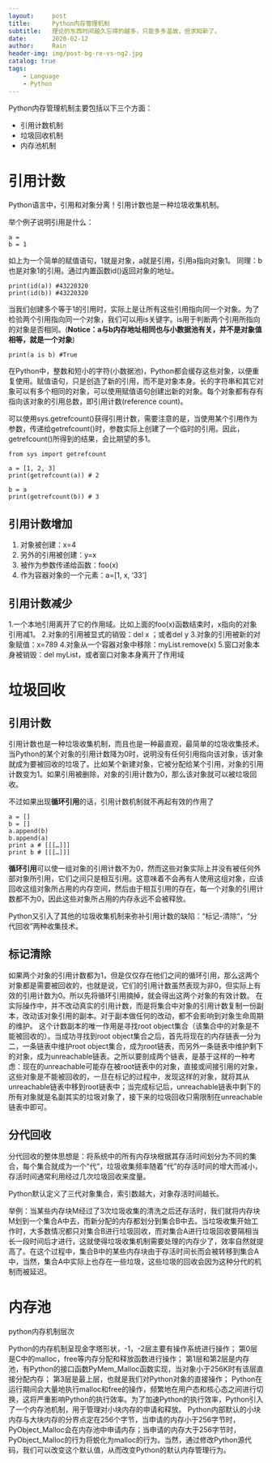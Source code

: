 ```yaml
---
layout:     post
title:      Python内存管理机制
subtitle:   理论的东西时间越久忘得的越多，只能多多温故，但求知新了。
date:       2020-02-12
author:     Rain
header-img: img/post-bg-re-vs-ng2.jpg
catalog: true
tags:
    - Language
    - Python
---
```



Python内存管理机制主要包括以下三个方面：
* 引用计数机制
* 垃圾回收机制
* 内存池机制

# 引用计数

Python语言中，引用和对象分离！引用计数也是一种垃圾收集机制。

举个例子说明引用是什么：
```python3
a = 
b = 1
```
如上为一个简单的赋值语句，1就是对象，a就是引用，引用a指向对象1。
同理：b也是对象1的引用。通过内置函数id()返回对象的地址。

```python3
print(id(a)) #43220320
print(id(b)) #43220320
```

当我们创建多个等于1的引用时，实际上是让所有这些引用指向同一个对象。为了检验两个引用指向同一个对象，我们可以用is关键字。is用于判断两个引用所指向的对象是否相同。(**Notice：a与b内存地址相同也与小数据池有关，并不是对象值相等，就是一个对象**)


```python3
print(a is b) #True
```

在Python中，整数和短小的字符(小数据池)，Python都会缓存这些对象，以便重复使用。赋值语句，只是创造了新的引用，而不是对象本身。长的字符串和其它对象可以有多个相同的对象，可以使用赋值语句创建出新的对象。每个对象都有存有指向该对象的引用总数，即引用计数(reference count)。

可以使用sys.getrefcount()获得引用计数，需要注意的是，当使用某个引用作为参数，传递给getrefcount()时，参数实际上创建了一个临时的引用。因此，getrefcount()所得到的结果，会比期望的多1。

```python3
from sys import getrefcount

a = [1, 2, 3]
print(getrefcount(a)) # 2

b = a
print(getrefcount(b)) # 3
```

## 引用计数增加
1. 对象被创建：x=4
2. 另外的引用被创建：y=x
3. 被作为参数传递给函数：foo(x)
4. 作为容器对象的一个元素：a=[1, x, ‘33’]

## 引用计数减少
1.一个本地引用离开了它的作用域。比如上面的foo(x)函数结束时，x指向的对象引用减1。
2.对象的引用被显式的销毁：del x ；或者del y
3.对象的引用被新的对象赋值：x=789
4.对象从一个容器对象中移除：myList.remove(x)
5.窗口对象本身被销毁：del myList，或者窗口对象本身离开了作用域


# 垃圾回收
## 引用计数
引用计数也是一种垃圾收集机制，而且也是一种最直观，最简单的垃圾收集技术。当Python的某个对象的引用计数降为0时，说明没有任何引用指向该对象，该对象就成为要被回收的垃圾了。比如某个新建对象，它被分配给某个引用，对象的引用计数变为1。如果引用被删除，对象的引用计数为0，那么该对象就可以被垃圾回收。

不过如果出现**循环引用**的话，引用计数机制就不再起有效的作用了
```python3
a = []
b = []
a.append(b)
b.append(a)
print a # [[[…]]]
print b # [[[…]]]
```

**循环引用**可以使一组对象的引用计数不为0，然而这些对象实际上并没有被任何外部对象所引用，它们之间只是相互引用。这意味着不会再有人使用这组对象，应该回收这组对象所占用的内存空间，然后由于相互引用的存在，每一个对象的引用计数都不为0，因此这些对象所占用的内存永远不会被释放。

Python又引入了其他的垃圾收集机制来弥补引用计数的缺陷：“标记-清除“，“分代回收”两种收集技术。

## 标记清除

如果两个对象的引用计数都为1，但是仅仅存在他们之间的循环引用，那么这两个对象都是需要被回收的，也就是说，它们的引用计数虽然表现为非0，但实际上有效的引用计数为0。所以先将循环引用摘掉，就会得出这两个对象的有效计数。
在实际操作中，并不改动真实的引用计数，而是将集合中对象的引用计数复制一份副本，改动该对象引用的副本。对于副本做任何的改动，都不会影响到对象生命周期的维护。
这个计数副本的唯一作用是寻找root object集合（该集合中的对象是不能被回收的）。当成功寻找到root object集合之后，首先将现在的内存链表一分为二，一条链表中维护root object集合，成为root链表，而另外一条链表中维护剩下的对象，成为unreachable链表。之所以要剖成两个链表，是基于这样的一种考虑：现在的unreachable可能存在被root链表中的对象，直接或间接引用的对象，这些对象是不能被回收的，一旦在标记的过程中，发现这样的对象，就将其从unreachable链表中移到root链表中；当完成标记后，unreachable链表中剩下的所有对象就是名副其实的垃圾对象了，接下来的垃圾回收只需限制在unreachable链表中即可。

## 分代回收

分代回收的整体思想是：将系统中的所有内存块根据其存活时间划分为不同的集合，每个集合就成为一个“代”，垃圾收集频率随着“代”的存活时间的增大而减小，存活时间通常利用经过几次垃圾回收来度量。

Python默认定义了三代对象集合，索引数越大，对象存活时间越长。

举例：当某些内存块M经过了3次垃圾收集的清洗之后还存活时，我们就将内存块M划到一个集合A中去，而新分配的内存都划分到集合B中去。当垃圾收集开始工作时，大多数情况都只对集合B进行垃圾回收，而对集合A进行垃圾回收要隔相当长一段时间后才进行，这就使得垃圾收集机制需要处理的内存少了，效率自然就提高了。在这个过程中，集合B中的某些内存块由于存活时间长而会被转移到集合A中，当然，集合A中实际上也存在一些垃圾，这些垃圾的回收会因为这种分代的机制而被延迟。


# 内存池

python内存机制层次

Python的内存机制呈现金字塔形状，-1，-2层主要有操作系统进行操作；
第0层是C中的malloc，free等内存分配和释放函数进行操作；
第1层和第2层是内存池，有Python的接口函数PyMem_Malloc函数实现，当对象小于256K时有该层直接分配内存；
第3层是最上层，也就是我们对Python对象的直接操作；
Python在运行期间会大量地执行malloc和free的操作，频繁地在用户态和核心态之间进行切换，这将严重影响Python的执行效率。为了加速Python的执行效率，Python引入了一个内存池机制，用于管理对小块内存的申请和释放。
Python内部默认的小块内存与大块内存的分界点定在256个字节，当申请的内存小于256字节时，PyObject_Malloc会在内存池中申请内存；当申请的内存大于256字节时，PyObject_Malloc的行为将蜕化为malloc的行为。当然，通过修改Python源代码，我们可以改变这个默认值，从而改变Python的默认内存管理行为。


